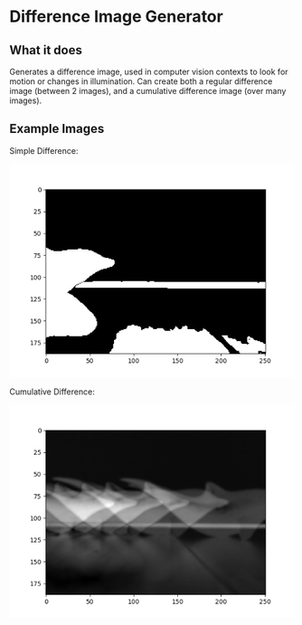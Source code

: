 # Difference Image Generator

## What it does

Generates a difference image, used in computer vision contexts to look for motion or changes in illumination.
Can create both a regular difference image (between 2 images), and a cumulative difference image (over many images).

## Example Images

Simple Difference:

![Difference Image](gfx/diff1.png)

Cumulative Difference:

![Cumulative Difference Image](gfx/diff2.png)
